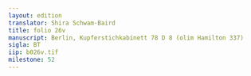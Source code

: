 ```yaml
---
layout: edition
translator: Shira Schwam-Baird
title: folio 26v
manuscript: Berlin, Kupferstichkabinett 78 D 8 (olim Hamilton 337)
sigla: BT
iip: b026v.tif
milestone: 52
---
```


